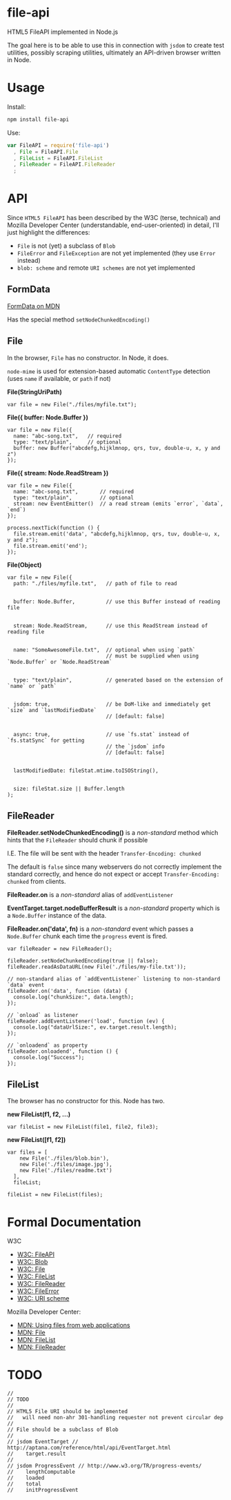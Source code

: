 file-api
========

HTML5 FileAPI implemented in Node.js

The goal here is to be able to use this in connection with `jsdom` to create test utilities,
possibly scraping utilities, ultimately an API-driven browser written in Node.

Usage
====

Install:

```bash
npm install file-api
```

Use:

```javascript
var FileAPI = require('file-api')
  , File = FileAPI.File
  , FileList = FileAPI.FileList
  , FileReader = FileAPI.FileReader
  ;
```

API
====

Since `HTML5 FileAPI` has been described by the W3C (terse, technical) and Mozilla Developer Center (understandable, end-user-oriented) in detail, I'll just highlight the differences:

  * `File` is not (yet) a subclass of `Blob`
  * `FileError` and `FileException` are not yet implemented (they use `Error` instead)
  * `blob: scheme` and remote `URI schemes` are not yet implemented

FormData
----

[FormData on MDN](https://developer.mozilla.org/en/XMLHttpRequest/FormData)

Has the special method `setNodeChunkedEncoding()`

File
----

In the browser, `File` has no constructor. In Node, it does.

`node-mime` is used for extension-based automatic `ContentType` detection (uses `name` if available, or `path` if not)

**File(StringUriPath)**

    var file = new File("./files/myfile.txt");

**File({ buffer: Node.Buffer })**

    var file = new File({ 
      name: "abc-song.txt",   // required
      type: "text/plain",     // optional
      buffer: new Buffer("abcdefg,hijklmnop, qrs, tuv, double-u, x, y and z")
    });

**File({ stream: Node.ReadStream })**

    var file = new File({
      name: "abc-song.txt",       // required
      type: "text/plain",         // optional
      stream: new EventEmitter()  // a read stream (emits `error`, `data`, `end`)
    });

    process.nextTick(function () {
      file.stream.emit('data', "abcdefg,hijklmnop, qrs, tuv, double-u, x, y and z");
      file.stream.emit('end');
    });

**File(Object)**

    var file = new File({
      path: "./files/myfile.txt",   // path of file to read


      buffer: Node.Buffer,          // use this Buffer instead of reading file


      stream: Node.ReadStream,      // use this ReadStream instead of reading file


      name: "SomeAwesomeFile.txt",  // optional when using `path`
                                    // must be supplied when using `Node.Buffer` or `Node.ReadStream`


      type: "text/plain",           // generated based on the extension of `name` or `path`


      jsdom: true,                  // be DoM-like and immediately get `size` and `lastModifiedDate`
                                    // [default: false]


      async: true,                  // use `fs.stat` instead of `fs.statSync` for getting 
                                    // the `jsdom` info
                                    // [default: false]


      lastModifiedDate: fileStat.mtime.toISOString(),


      size: fileStat.size || Buffer.length
    );


FileReader
----

**FileReader.setNodeChunkedEncoding()** is a *non-standard* method which hints that the `FileReader` should chunk if possible

I.E. The file will be sent with the header `Transfer-Encoding: chunked`

The default is `false` since many webservers do not correctly implement the standard correctly,
and hence do not expect or accept `Transfer-Encoding: chunked` from clients.

**FileReader.on** is a *non-standard* alias of `addEventListener`

**EventTarget.target.nodeBufferResult** is a *non-standard* property which is a `Node.Buffer` instance of the data.

**FileReader.on('data', fn)** is a *non-standard* event which passes a `Node.Buffer` chunk each time the `progress` event is fired.

    var fileReader = new FileReader();

    fileReader.setNodeChunkedEncoding(true || false);
    fileReader.readAsDataURL(new File('./files/my-file.txt'));

    // non-standard alias of `addEventListener` listening to non-standard `data` event
    fileReader.on('data', function (data) {
      console.log("chunkSize:", data.length);
    });

    // `onload` as listener
    fileReader.addEventListener('load', function (ev) {
      console.log("dataUrlSize:", ev.target.result.length);
    });

    // `onloadend` as property
    fileReader.onloadend', function () {
      console.log("Success");
    });

FileList
----

The browser has no constructor for this. Node has two.

**new FileList(f1, f2, ...)**

    var fileList = new FileList(file1, file2, file3);

**new FileList([f1, f2])**

    var files = [
        new File('./files/blob.bin'),
        new File('./files/image.jpg'),
        new File('./files/readme.txt')
      ],
      fileList;

    fileList = new FileList(files);

Formal Documentation
====

W3C

  * [W3C: FileAPI](http://dev.w3.org/2006/webapi/FileAPI)
  * [W3C: Blob](http://dev.w3.org/2006/webapi/FileAPI/#dfn-Blob)
  * [W3C: File](http://dev.w3.org/2006/webapi/FileAPI/#dfn-file)
  * [W3C: FileList](http://dev.w3.org/2006/webapi/FileAPI/#dfn-filelist)
  * [W3C: FileReader](http://dev.w3.org/2006/webapi/FileAPI/#dfn-filereader)
  * [W3C: FileError](http://dev.w3.org/2006/webapi/FileAPI/#dfn-fileerror)
  * [W3C: URI scheme](http://dev.w3.org/2006/webapi/FileAPI/#url)

Mozilla Developer Center:

  * [MDN: Using files from web applications](https://developer.mozilla.org/en/using_files_from_web_applications)
  * [MDN: File](https://developer.mozilla.org/en/DOM/File)
  * [MDN: FileList](https://developer.mozilla.org/en/DOM/FileList)
  * [MDN: FileReader](https://developer.mozilla.org/en/DOM/FileReader)

TODO
====

    //
    // TODO
    //
    // HTML5 File URI should be implemented
    //   will need non-ahr 301-handling requester not prevent circular dep
    //
    // File should be a subclass of Blob
    //
    // jsdom EventTarget // http://aptana.com/reference/html/api/EventTarget.html
    //    target.result
    // 
    // jsdom ProgressEvent // http://www.w3.org/TR/progress-events/
    //    lengthComputable
    //    loaded
    //    total
    //    initProgressEvent
